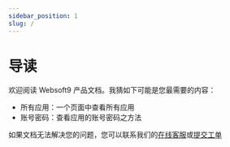 ```yaml
---
sidebar_position: 1
slug: /
---
```


# 导读

欢迎阅读 Websoft9 产品文档。我猜如下可能是您最需要的内容：

* 所有应用：一个页面中查看所有应用
* 账号密码：查看应用的账号密码之方法

如果文档无法解决您的问题，您可以联系我们的[在线客服](./helpdesk)或[提交工单](https://www.websoft9.com/cn/ticket)